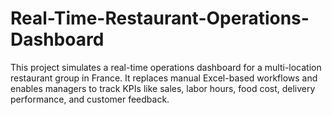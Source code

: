 # Real-Time-Restaurant-Operations-Dashboard
This project simulates a real-time operations dashboard for a multi-location restaurant group in France. It replaces manual Excel-based workflows and enables managers to track KPIs like sales, labor hours, food cost, delivery performance, and customer feedback.
